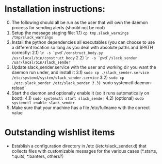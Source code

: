 # Installation instructions:
0) The following should all be run as the user that will own the daemon process for sending alerts (should not be root)
1) Setup the message staging file:
1.1) `cp tmp.slack_warnings /tmp/slack_warnings`
2) Install the python dependencies all executables (you can choose to use a different location so long as you deal with absolute paths and $PATH correctly:
2.1) ``ln -s `pwd`/construct_body.py /usr/local/bin/construct_body``
2.2) ``ln -s `pwd`/slack_sender /usr/local/bin/slack_sender``
3) Update slack_sender.service with the user and working dir you want the daemon run under, and install it
3.1) `sudo cp ./slack_sender.service /etc/systemd/system/slack_sender.service`
3.2) `sudo cp ./etc.slack_sender /etc/slack_sender
3.3) `sudo systemctl daemon-reload`
4) Start the daemon and optionally enable it (so it runs automatically on boot):
4.1) `sudo systemctl start slack_sender`
4.2) (optional) `sudo systemctl enable slack_sender`
5) Make sure that your machine has a file /etc/fullname with the correct value

# Outstanding wishlist items
- Establish a configuration directory in /etc (/etc/slack_sender.d) that collects files with customizable messages for the various cases (\*.starts, \*.quits, \*.banters, others?)
